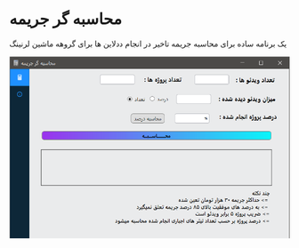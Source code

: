 # محاسبه گر جریمه
 یک برنامه ساده برای محاسبه جریمه تاخیر در انجام ددلاین ها برای گروهه ماشین لرنینگ 

![Screengrab](Screengrab.png)
